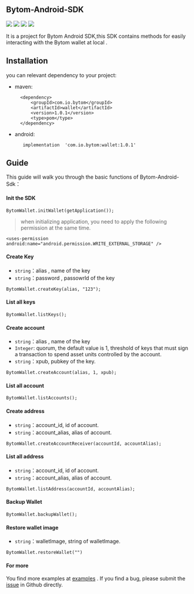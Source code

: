 ## Bytom-Android-SDK

![](https://img.shields.io/badge/minSdk-15-yellow.svg) ![](https://img.shields.io/badge/version-1.0.1-orange.svg)
![](https://img.shields.io/badge/license-Apache%202-blue.svg) ![](https://img.shields.io/badge/build-passing-green.svg)

It is a project for Bytom Android SDK,this SDK contains methods for easily interacting with the Bytom wallet  at local .

## Installation

you can relevant dependency to your project:

- maven:

        <dependency>
            <groupId>com.io.bytom</groupId>
            <artifactId>wallet</artifactId>
            <version>1.0.1</version>
            <type>pom</type>
        </dependency>

- android:

         implementation  'com.io.bytom:wallet:1.0.1'
         
## Guide

This guide will walk you through the basic functions of Bytom-Android-Sdk：

#### Init the SDK

    BytomWallet.initWallet(getApplication());

> when initializing application, you need to apply the following permission at the same time.

    <uses-permission android:name="android.permission.WRITE_EXTERNAL_STORAGE" />
    
#### Create Key
- `string`：alias , name of the key
- `string`：password , passowrld of the key

```
BytomWallet.createKey(alias, "123");
```
    
#### List all keys

```
BytomWallet.listKeys();
```

#### Create account
- `string`：alias , name of the key
- `Integer`: quorum, the default value is 1, threshold of keys that must sign a transaction to spend asset units controlled by the account.
- `string`：xpub, pubkey of the key.

```
BytomWallet.createAccount(alias, 1, xpub);
```
    
#### List all account

```
BytomWallet.listAccounts();
```

#### Create address 
- `string`：account_id, id of account.
- `string`：account_alias, alias of account.

```
BytomWallet.createAccountReceiver(accountId, accountAlias);
```
    
#### List all address
- `string`：account_id, id of account.
- `string`：account_alias, alias of account.

```
BytomWallet.listAddress(accountId, accountAlias);
```
    
#### Backup Wallet

```
BytomWallet.backupWallet();
```
    
#### Restore wallet image
- `string`：walletImage, string of walletImage.

```
BytomWallet.restoreWallet("")
```

#### For more
    
You find more examples at [examples](https://github.com/Bytom-Community/Bytom-Android-SDK/blob/dev/app/src/main/java/com/io/bytom/MainActivity.java) . If you find a bug, please submit the [issue](https://github.com/Bytom-Community/Bytom-Android-SDK/issues) in Github directly.
    
    
